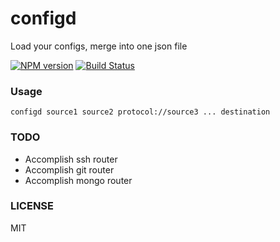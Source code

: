 # configd
Load your configs, merge into one json file

[![NPM version][npm-image]][npm-url]
[![Build Status][travis-image]][travis-url]

### Usage

`configd source1 source2 protocol://source3 ... destination`

### TODO

* Accomplish ssh router
* Accomplish git router
* Accomplish mongo router

### LICENSE

MIT

[npm-url]: https://npmjs.org/package/configd
[npm-image]: http://img.shields.io/npm/v/configd.svg

[travis-url]: https://travis-ci.org/teambition/configd
[travis-image]: http://img.shields.io/travis/teambition/configd.svg
